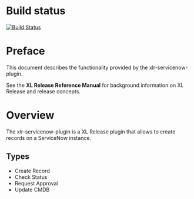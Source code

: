 # Build status #

[![Build Status](https://travis-ci.org/xebialabs-community/xld-servicenow-plugin.svg?branch=master)](https://travis-ci.org/xebialabs-community/xld-servicenow-plugin)

# Preface #

This document describes the functionality provided by the xlr-servicenow-plugin.

See the **XL Release Reference Manual** for background information on XL Release and release concepts.

# Overview #

The xlr-servicenow-plugin is a XL Release plugin that allows to create records on a ServiceNow instance.

## Types ##

+ Create Record
+ Check Status
+ Request Approval
+ Update CMDB
